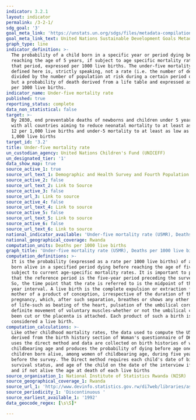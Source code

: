 ```yaml
---
indicator: 3.2.1
layout: indicator
permalink: /3-2-1/
sdg_goal: '3'
goal_meta_link: 'https://unstats.un.org/sdgs/files/metadata-compilation/Metadata-Goal-3.pdf '
goal_meta_link_text: United Nations Sustainable Development Goals Metadata (PDF 225 KB)
graph_type: line
indicator_definition: >-
  The probability of a child born in a specific year or period dying before
  reaching the age of 5 years, if subject to age specific mortality rates of
  that period, expressed per 1000 live births. The under-five mortality rate as
  defined here is, strictly speaking, not a rate (i.e. the number of deaths
  divided by the number of population at risk during a certain period of time)
  but a probability of death derived from a life table and expressed as a rate
  per 1000 live births.
indicator_name: Under-five mortality rate
published: true
reporting_status: complete
data_non_statistical: false
target: >-
  By 2030, end preventable deaths of newborns and children under 5 years of age,
  with all countries aiming to reduce neonatal mortality to at least as low as
  12 per 1,000 live births and under-5 mortality to at least as low as 25 per
  1,000 live births
target_id: '3.2'
title: Under-five mortality rate
un_custodian_agency: United Nations Children's Fund (UNICEFF)
un_designated_tier: '1'
data_show_map: true
source_active_1: true
source_url_text_1: Demographic and Health Survey and Fourth Population and Housing Census
source_active_2: false
source_url_text_2: Link to Source
source_active_3: false
source_url_3: Link to source
source_active_4: false
source_url_text_4: Link to source
source_active_5: false
source_url_text_5: Link to source
source_active_6: false
source_url_text_6: Link to source
national_indicator_available: 'Under-five mortality rate (U5MR), Deaths per 1000 live births'
national_geographical_coverage: Rwanda
computation_units: Deaths per 1000 live births
graph_title: 'Under-five mortality rate (U5MR), Deaths per 1000 live births'
computation_definitions: >-
  It is the probability (expressed as a rate per 1000 live births) of a child
  born alive in a specified period dying before reaching the age of five, if
  subject to current age-specific mortality rates. It is important to point out
  that the reference period is the five-year period preceding the survey date.
  So, the time point that the rate is referred to is the midpoint of the five
  year interval. A live birth is the complete expulsion or extraction from its
  mother of a product of conception, irrespective of the duration of the
  pregnancy, which, after such separation, breathes or shows any other evidence
  of life-such as beating of the heart, pulsation of the umbilical cord, or
  definite movement of voluntary muscles-whether or not the umbilical cord has
  been cut or the placenta is attached. Each product of such a birth is
  considered a live birth.
computation_calculations: >-
  Like other childhood mortality rates, the data used to compute the U5MR is
  derived from the birth history section of Woman's questionnaire of DHS. It
  uses the direct method and data are collected on birth histories of women of
  childbearing age and produces the probability of dying before age one for
  children born alive, among women of childbearing age, during five year periods
  before the survey. The Direct method requires each child's date of birth,
  survival status, and age of the child on the date of the interview if alive
  and if not alive the age at death of each live births
source_organisation_1: National Institute of Statistics Rwanda (NISR)
source_geographical_coverage_1: Rwanda
source_url_1: 'http://www.devinfo.statistics.gov.rw/di7web/libraries/aspx/home.aspx'
source_periodicity_1: 'Discontinuous '
source_earliest_available_1: '1992'
data_geocode_regex: [\s\S]*

---
```

